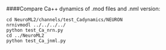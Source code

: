 ####Compare Ca++ dynamics of .mod files and .nml version:


    cd NeuroML2/channels/test_Cadynamics/NEURON
    nrnivmodl ../../../../
    python test_Ca_nrn.py
    cd ../NeuroML2
    python test_Ca_jnml.py
